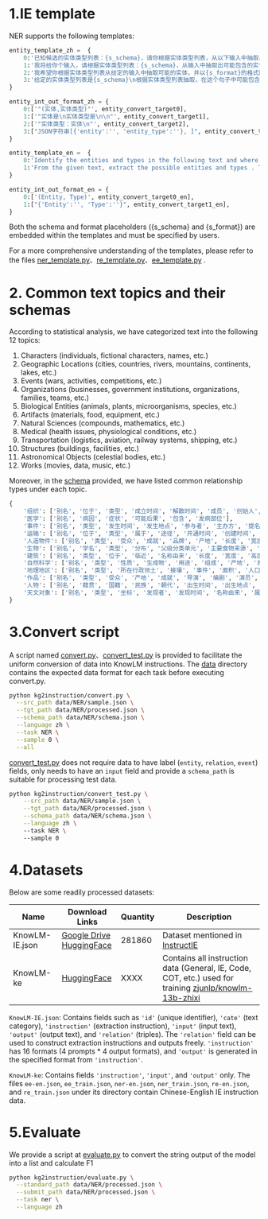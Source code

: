 # 1.IE template
NER supports the following templates:
```python
entity_template_zh =  {
    0:'已知候选的实体类型列表：{s_schema}，请你根据实体类型列表，从以下输入中抽取出可能存在的实体。请按照{s_format}的格式回答。',
    1:'我将给你个输入，请根据实体类型列表：{s_schema}，从输入中抽取出可能包含的实体，并以{s_format}的形式回答。',
    2:'我希望你根据实体类型列表从给定的输入中抽取可能的实体，并以{s_format}的格式回答，实体类型列表={s_schema}。',
    3:'给定的实体类型列表是{s_schema}\n根据实体类型列表抽取，在这个句子中可能包含哪些实体？你可以先别出实体, 再判断实体类型。请以{s_format}的格式回答。',
}

entity_int_out_format_zh = {
    0:['"(实体,实体类型)"', entity_convert_target0],
    1:['"实体是\n实体类型是\n\n"', entity_convert_target1],
    2:['"实体类型：实体\n"', entity_convert_target2],
    3:["JSON字符串[{'entity':'', 'entity_type':''}, ]", entity_convert_target3],
}

entity_template_en =  {
    0:'Identify the entities and types in the following text and where entity type list {s_schema}. Please provide your answerin the form of {s_format}.',
    1:'From the given text, extract the possible entities and types . The types are {s_schema}. Please format your answerin the form of {s_format}.', 
}

entity_int_out_format_en = {
    0:['(Entity, Type)', entity_convert_target0_en],
    1:["{'Entity':'', 'Type':''}", entity_convert_target1_en],
}
```

Both the schema and format placeholders ({s_schema} and {s_format}) are embedded within the templates and must be specified by users.

For a more comprehensive understanding of the templates, please refer to the files [ner_template.py](https://github.com/zjunlp/DeepKE/blob/main/example/llm/InstructKGC/kg2instruction/ner_template.py)、[re_template.py](https://github.com/zjunlp/DeepKE/blob/main/example/llm/InstructKGC/kg2instruction/re_template.py)、[ee_template.py](https://github.com/zjunlp/DeepKE/blob/main/example/llm/InstructKGC/kg2instruction/ee_template.py) .


# 2. Common text topics and their schemas

According to statistical analysis, we have categorized text into the following 12 topics:

1. Characters (individuals, fictional characters, names, etc.)
2. Geographic Locations (cities, countries, rivers, mountains, continents, lakes, etc.)
3. Events (wars, activities, competitions, etc.)
4. Organizations (businesses, government institutions, organizations, families, teams, etc.)
5. Biological Entities (animals, plants, microorganisms, species, etc.)
6. Artifacts (materials, food, equipment, etc.)
7. Natural Sciences (compounds, mathematics, etc.)
8. Medical (health issues, physiological conditions, etc.)
9. Transportation (logistics, aviation, railway systems, shipping, etc.)
10. Structures (buildings, facilities, etc.)
11. Astronomical Objects (celestial bodies, etc.)
12. Works (movies, data, music, etc.)

Moreover, in the [schema](./kg2instruction/schema.py) provided, we have listed common relationship types under each topic.

```python
{
    '组织': ['别名', '位于', '类型', '成立时间', '解散时间', '成员', '创始人', '事件', '子组织', '产品', '成就', '运营'], 
    '医学': ['别名', '病因', '症状', '可能后果', '包含', '发病部位'], 
    '事件': ['别名', '类型', '发生时间', '发生地点', '参与者', '主办方', '提名者', '获奖者', '赞助者', '获奖作品', '获胜者', '奖项'], 
    '运输': ['别名', '位于', '类型', '属于', '途径', '开通时间', '创建时间', '车站等级', '长度', '面积'], 
    '人造物件': ['别名', '类型', '受众', '成就', '品牌', '产地', '长度', '宽度', '高度', '重量', '价值', '制造商', '型号', '生产时间', '材料', '用途', '发现者或发明者'], 
    '生物': ['别名', '学名', '类型', '分布', '父级分类单元', '主要食物来源', '用途', '长度', '宽度', '高度', '重量', '特征'], 
    '建筑': ['别名', '类型', '位于', '临近', '名称由来', '长度', '宽度', '高度', '面积', '创建时间', '创建者', '成就', '事件'], 
    '自然科学': ['别名', '类型', '性质', '生成物', '用途', '组成', '产地', '发现者或发明者'], 
    '地理地区': ['别名', '类型', '所在行政领土', '接壤', '事件', '面积', '人口', '行政中心', '产业', '气候'], 
    '作品': ['别名', '类型', '受众', '产地', '成就', '导演', '编剧', '演员', '平台', '制作者', '改编自', '包含', '票房', '角色', '作曲者', '作词者', '表演者', '出版时间', '出版商', '作者'], 
    '人物': ['别名', '籍贯', '国籍', '民族', '朝代', '出生时间', '出生地点', '死亡时间', '死亡地点', '专业', '学历', '作品', '职业', '职务', '成就', '所属组织', '父母', '配偶', '兄弟姊妹', '亲属', '同事', '参与'], 
    '天文对象': ['别名', '类型', '坐标', '发现者', '发现时间', '名称由来', '属于', '直径', '质量', '公转周期', '绝对星等', '临近']
}
```


# 3.Convert script

A script named [convert.py](https://github.com/zjunlp/DeepKE/blob/main/example/llm/InstructKGC/kg2instruction/convert.py)、[convert_test.py](https://github.com/zjunlp/DeepKE/blob/main/example/llm/InstructKGC/kg2instruction/convert_test.py) is provided to facilitate the uniform conversion of data into KnowLM instructions. The [data](https://github.com/zjunlp/DeepKE/tree/main/example/llm/InstructKGC/data) directory contains the expected data format for each task before executing convert.py.

```bash
python kg2instruction/convert.py \
  --src_path data/NER/sample.json \
  --tgt_path data/NER/processed.json \
  --schema_path data/NER/schema.json \
  --language zh \
  --task NER \
  --sample 0 \
  --all
```

[convert_test.py](https://github.com/zjunlp/DeepKE/blob/main/example/llm/InstructKGC/kg2instruction/convert_test.py) does not require data to have label (`entity`, `relation`, `event`) fields, only needs to have an `input` field and provide a `schema_path` is suitable for processing test data.

```bash
python kg2instruction/convert_test.py \
    --src_path data/NER/sample.json \
    --tgt_path data/NER/processed.json \
    --schema_path data/NER/schema.json \
    --language zh \      
    --task NER \          
    --sample 0 
```


# 4.Datasets


Below are some readily processed datasets:

| Name                | Download Links                                                                                                           | Quantity | Description                                                                                                                                         |
| ------------------- | ---------------------------------------------------------------------------------------------------------------------- | ------ | -------------------------------------------------------------------------------------------------------------------------------------------------------- |
| KnowLM-IE.json       | [Google Drive](https://drive.google.com/file/d/1hY_R6aFgW4Ga7zo41VpOVOShbTgBqBbL/view?usp=sharing) <br/> [HuggingFace](https://huggingface.co/datasets/zjunlp/KnowLM-IE)      | 281860 | Dataset mentioned in [InstructIE](https://arxiv.org/abs/2305.11527)                                                                                 |
| KnowLM-ke         | [HuggingFace](hhttps://huggingface.co/datasets/zjunlp/knowlm-ke)                     | XXXX   | Contains all instruction data (General, IE, Code, COT, etc.) used for training [zjunlp/knowlm-13b-zhixi](https://huggingface.co/zjunlp/knowlm-13b-zhixi) |


`KnowLM-IE.json`: Contains fields such as `'id'` (unique identifier), `'cate'` (text category), `'instruction'` (extraction instruction), `'input'` (input text), `'output'` (output text), and `'relation'` (triples). The `'relation'` field can be used to construct extraction instructions and outputs freely. `'instruction'` has 16 formats (4 prompts * 4 output formats), and `'output'` is generated in the specified format from `'instruction'`.

`KnowLM-ke`: Contains fields `'instruction'`, `'input'`, and `'output'` only. The files `ee-en.json`, `ee_train.json`, `ner-en.json`, `ner_train.json`, `re-en.json`, and `re_train.json` under its directory contain Chinese-English IE instruction data.




# 5.Evaluate

We provide a script at [evaluate.py](https://github.com/zjunlp/DeepKE/blob/main/example/llm/InstructKGC/kg2instruction/evaluate.py) to convert the string output of the model into a list and calculate F1

```bash
python kg2instruction/evaluate.py \
  --standard_path data/NER/processed.json \
  --submit_path data/NER/processed.json \
  --task ner \
  --language zh
```


